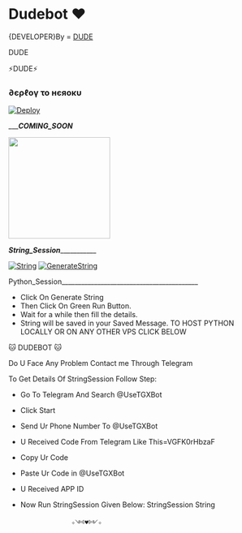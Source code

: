 # Dudebot ❤


{DEVELOPER}By = [DUDE](http://t.me/its_simple1)


DUDE

⚡DUDE⚡



<h3> ∂єρℓογ το нєяοκυ </h3>

[![Deploy](https://www.herokucdn.com/deploy/button.svg)](https://heroku.com/deploy?template=https://github.com/itssimple1/Dudebot)

__________COMING_SOON_______
<p><a href=https://github.com/itssimple1/Dudebot> <img src="https://img.shields.io/badge/Deploy%20To%20Railway-blueviolet?style=for-the-badge&logo=railway" width="200""/></a></p>


_______________String_Session__________________________

[![String](https://telegra.ph/file/5f0d2e3296ff946713ac1.jpg)](https://replit.com/@itssimple1/Dudebot#main.py) 
[![GenerateString](https://img.shields.io/badge/repl.it-generateString-yellowgreen)](https://replit.com/@itssimple1/Dudebot#main.py) 

Python_Session__________________________________________
- Click On Generate String
- Then Click On Green Run Button.
- Wait for a while then fill the details.
 - String will be saved in your Saved Message.
TO HOST PYTHON LOCALLY OR ON ANY OTHER VPS CLICK BELOW

🐱 DUDEBOT 🐱

Do U Face Any Problem Contact me Through Telegram

To Get Details Of StringSession Follow Step:
- Go To Telegram And Search @UseTGXBot
- Click Start
- Send Ur Phone Number To @UseTGXBot
- U Received Code From Telegram Like This=VGFK0rHbzaF
- Copy Ur Code
- Paste Ur Code in @UseTGXBot
- U Received APP ID
- Now Run StringSession Given Below:
StringSession
String


                    ✧༺♥༻✧






